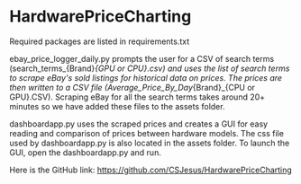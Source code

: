 # HardwarePriceCharting

Required packages are listed in requirements.txt

ebay_price_logger_daily.py prompts the user for a CSV of search terms (search_terms_{Brand}_{GPU or CPU}.csv) and uses the list of search terms to scrape eBay's sold listings for historical data on prices. The prices are then written to a CSV file (Average_Price_By_Day_{Brand}_{CPU or GPU}.CSV). Scraping eBay for all the search terms takes around 20+ minutes so we have added these files to the assets folder.

dashboardapp.py uses the scraped prices and creates a GUI for easy reading and comparison of prices between hardware models. The css file used by dashboardapp.py is also located in the assets folder. To launch the GUI, open the dashboardapp.py and run. 

Here is the GitHub link: https://github.com/CSJesus/HardwarePriceCharting
